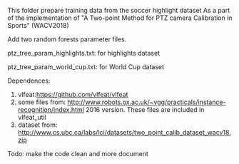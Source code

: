 
This folder prepare training data from the soccer highlight dataset
As a part of the implementation of "A Two-point Method for PTZ camera Calibration in Sports" (WACV2018)

Add two random forests parameter files. 

ptz_tree_param_highlights.txt: for highlights dataset

ptz_tree_param_world_cup.txt: for World Cup dataset

Dependences:
1. vlfeat:https://github.com/vlfeat/vlfeat
2. some files from: http://www.robots.ox.ac.uk/~vgg/practicals/instance-recognition/index.html
   2016 version. These files are included in vlfeat_util
3. dataset from: http://www.cs.ubc.ca/labs/lci/datasets/two_point_calib_dataset_wacv18.zip



Todo: make the code clean and more document
